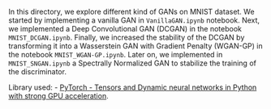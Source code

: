 In this directory, we explore different kind of GANs on MNIST dataset. We started by implementing a vanilla GAN in `VanillaGAN.ipynb` notebook. Next, we implemented a Deep Convolutional GAN (DCGAN) in the notebook `MNIST_DCGAN.ipynb`. Finally, we increased the stability of the DCGAN by transforming it into a Wasserstein GAN with Gradient Penalty (WGAN-GP) in the notebook `MNIST_WGAN-GP.ipynb`. Later on, we implemented in `MNIST_SNGAN.ipynb` a Spectrally Normalized GAN to stabilize the training of the discriminator.

Library used: - [PyTorch - Tensors and Dynamic neural networks in Python with strong GPU acceleration](https://github.com/pytorch/pytorch).
